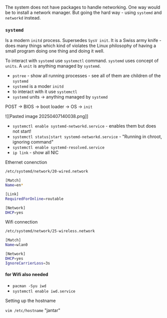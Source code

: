 The system does not have packages to handle networking. One way would be to install a network manager. But going the hard way - using `systemd` and `networkd` instead.

### `systemd`

Is a modern `initd` process. Supersedes `SysV init`. It is a Swiss army knife - does many things which kind of violates the Linux philosophy of having a small program doing one thing and doing it well.

To interact with `systemd` use `systemctl` command. `systemd` uses concept of `units`. A `unit` is anything managed by `systemd`.

- `pstree` - show all running processes - see all of them are children of the `systemd`
- `systemd` is a moder `initd`
- to interact with it use `systemctl`
- `systemd` units -> anything managed by `systemd`

POST -> BIOS -> boot loader -> OS -> `init`

![[Pasted image 20250407140038.png]]

- `systemctl enable systemd-networkd.service` - enables them but does not start! 
- `systemctl status|start systemd-networkd.service` - "Running in chroot, ignoring command"
- `systemctl enable systemd-resolved.service`
- `ip link` - show all NIC


Ethernet conenction

```bash
/etc/systemd/network/20-wired.network

[Match]
Name=en*

[Link]
RequiredForOnline=routable

[Network]
DHCP=yes
```

Wifi connection

```bash
/etc/systemd/network/25-wireless.network

[Match]
Name=wlan0

[Network]
DHCP=yes
IgnoreCarrierLoss=3s

```

#### for Wifi also needed

+ `pacman -Syu iwd`
+ `systemctl enable iwd.service`

Setting up the hostname

`vim /etc/hostname` "jantar"